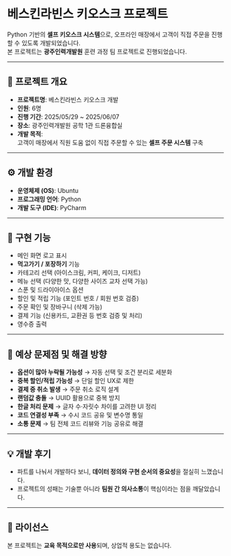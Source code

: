 # 베스킨라빈스 키오스크 프로젝트

Python 기반의 **셀프 키오스크 시스템**으로, 오프라인 매장에서 고객이 직접 주문을 진행할 수 있도록 개발되었습니다.  
본 프로젝트는 **광주인력개발원** 훈련 과정 팀 프로젝트로 진행되었습니다.

---

## 📌 프로젝트 개요
- **프로젝트명**: 베스킨라빈스 키오스크 개발  
- **인원**: 6명
- **진행 기간**: 2025/05/29 ~ 2025/06/07  
- **장소**: 광주인력개발원 공학 1관 드론융합실  
- **개발 목적**:  
  고객이 매장에서 직원 도움 없이 직접 주문할 수 있는 **셀프 주문 시스템** 구축

---

## ⚙️ 개발 환경
- **운영체제 (OS)**: Ubuntu  
- **프로그래밍 언어**: Python  
- **개발 도구 (IDE)**: PyCharm  

---

## 🚀 구현 기능
- 메인 화면 로고 표시  
- **먹고가기 / 포장하기** 기능  
- 카테고리 선택 (아이스크림, 커피, 케이크, 디저트)  
- 메뉴 선택 (다양한 맛, 다양한 사이즈 교차 선택 가능)  
- 스푼 및 드라이아이스 옵션  
- 할인 및 적립 기능 (포인트 번호 / 회원 번호 검증)  
- 주문 확인 및 장바구니 (삭제 가능)  
- 결제 기능 (신용카드, 교환권 등 번호 검증 및 처리)  
- 영수증 출력  

---

## 🔎 예상 문제점 및 해결 방향
- **옵션이 많아 누락될 가능성** → 자동 선택 및 조건 분리로 세분화  
- **중복 할인/적립 가능성** → 단일 할인 UX로 제한  
- **결제 중 취소 발생** → 주문 취소 로직 설계  
- **랜덤값 충돌** → UUID 활용으로 중복 방지  
- **한글 처리 문제** → 글자 수·자릿수 차이를 고려한 UI 정리  
- **코드 연결성 부족** → 수시 코드 공유 및 변수명 통일  
- **소통 문제** → 팀 전체 코드 리뷰와 기능 공유로 해결  

---

## 💡 개발 후기
- 파트를 나눠서 개발하다 보니, **데이터 정의와 구현 순서의 중요성**을 절실히 느꼈습니다.  
- 프로젝트의 성패는 기술뿐 아니라 **팀원 간 의사소통**이 핵심이라는 점을 깨달았습니다.  

---

## 📜 라이선스
본 프로젝트는 **교육 목적으로만 사용**되며, 상업적 용도는 없습니다.

